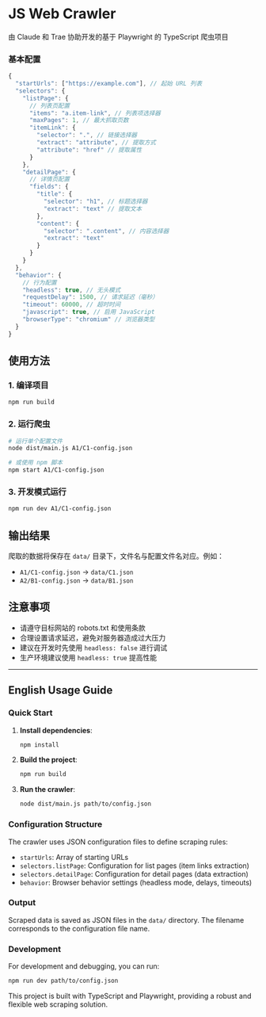 # JS Web Crawler

由 Claude 和 Trae 协助开发的基于 Playwright 的 TypeScript 爬虫项目

### 基本配置

```js
{
  "startUrls": ["https://example.com"], // 起始 URL 列表
  "selectors": {
    "listPage": {
      // 列表页配置
      "items": "a.item-link", // 列表项选择器
      "maxPages": 1, // 最大抓取页数
      "itemLink": {
        "selector": ".", // 链接选择器
        "extract": "attribute", // 提取方式
        "attribute": "href" // 提取属性
      }
    },
    "detailPage": {
      // 详情页配置
      "fields": {
        "title": {
          "selector": "h1", // 标题选择器
          "extract": "text" // 提取文本
        },
        "content": {
          "selector": ".content", // 内容选择器
          "extract": "text"
        }
      }
    }
  },
  "behavior": {
    // 行为配置
    "headless": true, // 无头模式
    "requestDelay": 1500, // 请求延迟（毫秒）
    "timeout": 60000, // 超时时间
    "javascript": true, // 启用 JavaScript
    "browserType": "chromium" // 浏览器类型
  }
}
```

## 使用方法

### 1. 编译项目

```bash
npm run build
```

### 2. 运行爬虫

```bash
# 运行单个配置文件
node dist/main.js A1/C1-config.json

# 或使用 npm 脚本
npm start A1/C1-config.json
```

### 3. 开发模式运行

```bash
npm run dev A1/C1-config.json
```

## 输出结果

爬取的数据将保存在 `data/` 目录下，文件名与配置文件名对应。例如：

- `A1/C1-config.json` → `data/C1.json`
- `A2/B1-config.json` → `data/B1.json`

## 注意事项

- 请遵守目标网站的 robots.txt 和使用条款
- 合理设置请求延迟，避免对服务器造成过大压力
- 建议在开发时先使用 `headless: false` 进行调试
- 生产环境建议使用 `headless: true` 提高性能

---

## English Usage Guide

### Quick Start

1. **Install dependencies**:

   ```bash
   npm install
   ```

2. **Build the project**:

   ```bash
   npm run build
   ```

3. **Run the crawler**:
   ```bash
   node dist/main.js path/to/config.json
   ```

### Configuration Structure

The crawler uses JSON configuration files to define scraping rules:

- `startUrls`: Array of starting URLs
- `selectors.listPage`: Configuration for list pages (item links extraction)
- `selectors.detailPage`: Configuration for detail pages (data extraction)
- `behavior`: Browser behavior settings (headless mode, delays, timeouts)

### Output

Scraped data is saved as JSON files in the `data/` directory. The filename corresponds to the configuration file name.

### Development

For development and debugging, you can run:

```bash
npm run dev path/to/config.json
```

This project is built with TypeScript and Playwright, providing a robust and flexible web scraping solution.
